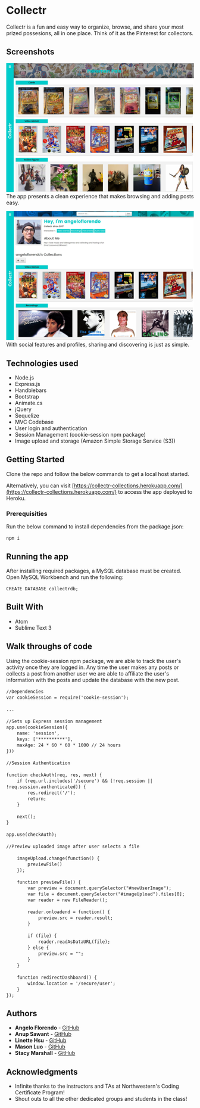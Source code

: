 # Collectr

Collectr is a fun and easy way to organize, browse, and share your most prized possesions, all in one place. Think of it as the Pinterest for collectors.

## Screenshots
![Collectr Home Page](https://github.com/MasonJinLuo/Collectr/blob/master/public/assets/images/Screenshot1.JPG)
The app presents a clean experience that makes browsing and adding posts easy.

![Collectr Social](https://github.com/MasonJinLuo/Collectr/blob/master/public/assets/images/Screenshot2.JPG)
With social features and profiles, sharing and discovering is just as simple.

## Technologies used
- Node.js
- Express.js
- Handblebars
- Bootstrap
- Animate.cs
- jQuery
- Sequelize
- MVC Codebase
- User login and authentication
- Session Management (cookie-session npm package)
- Image upload and storage (Amazon Simple Storage Service (S3))

## Getting Started

Clone the repo and follow the below commands to get a local host started.

Alternatively, you can visit [https://collectr-collections.herokuapp.com/](https://collectr-collections.herokuapp.com/) to access the app deployed to Heroku.

### Prerequisities

Run the below command to install dependencies from the package.json:

```
npm i
```

## Running the app

After installing required packages, a MySQL database must be created. Open MySQL Workbench and run the following:

```
CREATE DATABASE collectrdb;
```

## Built With

* Atom
* Sublime Text 3

## Walk throughs of code

Using the cookie-session npm package, we are able to track the user's activity once they are logged in. Any time the user makes any posts or collects a post from another user we are able to affiliate the user's information with the posts and update the database with the new post.

```
//Dependencies
var cookieSession = require('cookie-session');

...

//Sets up Express session management
app.use(cookieSession({
    name: 'session',
    keys: ['**********'],
    maxAge: 24 * 60 * 60 * 1000 // 24 hours
}))

//Session Authentication

function checkAuth(req, res, next) {
	if (req.url.includes('/secure') && (!req.session || !req.session.authenticated)) {
		res.redirect('/');
		return;
	}

	next();
}

app.use(checkAuth);

//Preview uploaded image after user selects a file

    imageUpload.change(function() {
        previewFile()
    });

    function previewFile() {
        var preview = document.querySelector("#newUserImage");
        var file = document.querySelector("#imageUpload").files[0];
        var reader = new FileReader();

        reader.onloadend = function() {
            preview.src = reader.result;
        }

        if (file) {
            reader.readAsDataURL(file);
        } else {
            preview.src = "";
        }
    }

    function redirectDashboard() {
        window.location = '/secure/user';
    }
});

```


## Authors

* **Angelo Florendo** - [GitHub](https://github.com/aflorend)
* **Anup Sawant** - [GitHub](https://github.com/anupsavvy)
* **Linette Hsu** - [GitHub](https://github.com/llh914)
* **Mason Luo** - [GitHub](https://github.com/MasonJinLuo)
* **Stacy Marshall** - [GitHub](https://github.com/Sam-Marshall)


## Acknowledgments

* Infinite thanks to the instructors and TAs at Northwestern's Coding Certificate Program!
* Shout outs to all the other dedicated groups and students in the class!

